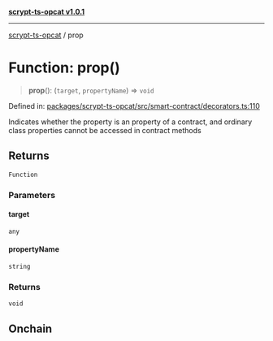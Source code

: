 [**scrypt-ts-opcat v1.0.1**](../README.md)

***

[scrypt-ts-opcat](../README.md) / prop

# Function: prop()

> **prop**(): (`target`, `propertyName`) => `void`

Defined in: [packages/scrypt-ts-opcat/src/smart-contract/decorators.ts:110](https://github.com/OPCAT-Labs/ts-tools/blob/2cea47af983eceafde930347ac310f78dee140a3/packages/scrypt-ts-opcat/src/smart-contract/decorators.ts#L110)

Indicates whether the property is an property of a contract, and ordinary class properties cannot be accessed in contract methods

## Returns

`Function`

### Parameters

#### target

`any`

#### propertyName

`string`

### Returns

`void`

## Onchain
